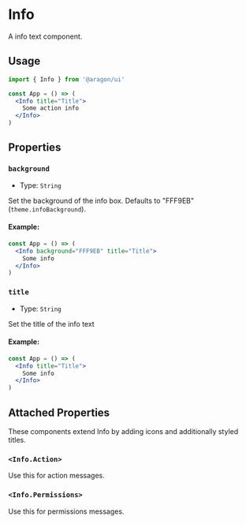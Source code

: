 # Info

A info text component.

## Usage

```jsx
import { Info } from '@aragon/ui'

const App = () => (
  <Info title="Title">
    Some action info
  </Info>
)
```

## Properties

### `background`

- Type: `String`

Set the background of the info box. Defaults to "FFF9EB" (`theme.infoBackground`).

#### Example:

```jsx
const App = () => (
  <Info background="FFF9EB" title="Title">
    Some info
  </Info>
)

```

### `title`

- Type: `String`

Set the title of the info text

#### Example:

```jsx
const App = () => (
  <Info title="Title">
    Some info
  </Info>
)
```

## Attached Properties

These components extend Info by adding icons and additionally styled titles.

### `<Info.Action>`

Use this for action messages.

### `<Info.Permissions>`

Use this for permissions messages.
